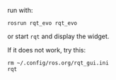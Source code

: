 run with:

    rosrun rqt_evo rqt_evo

or start `rqt` and display the widget.

If it does not work, try this:

    rm ~/.config/ros.org/rqt_gui.ini
    rqt
